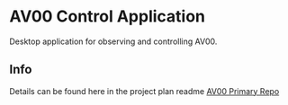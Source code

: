 ﻿# AV00 Control Application
Desktop application for observing and controlling AV00.

## Info
Details can be found here in the project plan readme
[AV00 Primary Repo](https://github.com/kelceydamage/AV00)